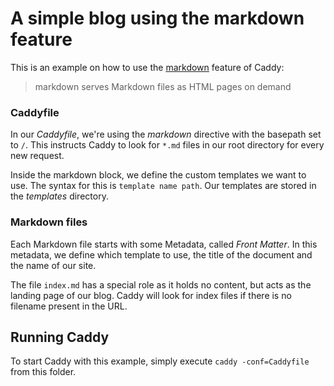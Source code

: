 # A simple blog using the markdown feature

This is an example on how to use the [markdown](https://caddyserver.com/docs/markdown) feature of Caddy:

> markdown serves Markdown files as HTML pages on demand

### Caddyfile

In our *Caddyfile*, we're using the *markdown* directive with the basepath set to `/`. This instructs Caddy to look for `*.md` files in our root directory for every new request.

Inside the markdown block, we define the custom templates we want to use. The syntax for this is `template name path`. Our templates are stored in the *templates* directory.

### Markdown files

Each Markdown file starts with some Metadata, called *Front Matter*. In this metadata, we define which template to use, the title of the document and the name of our site.

The file `index.md` has a special role as it holds no content, but acts as the landing page of our blog. Caddy will look for index files if there is no filename present in the URL.

## Running Caddy

To start Caddy with this example, simply execute `caddy -conf=Caddyfile` from this folder.
